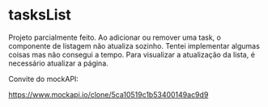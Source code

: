 # tasksList

Projeto parcialmente feito.
Ao adicionar ou remover uma task, o componente de listagem não atualiza sozinho. 
Tentei implementar algumas coisas mas não consegui a tempo. Para visualizar a atualização da lista, é necessário atualizar a página.

Convite do mockAPI:

https://www.mockapi.io/clone/5ca10519c1b53400149ac9d9
